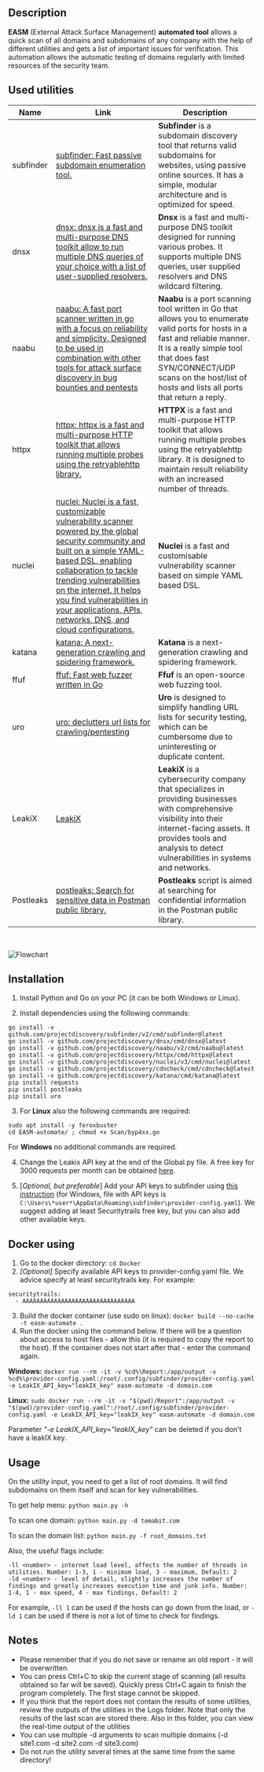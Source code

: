 ## Description

**EASM** (External Attack Surface Management) **automated tool** allows a quick scan of all domains and subdomains of any company with the help of different utilities and gets a list of important issues for verification. This automation allows the automatic testing of domains regularly with limited resources of the security team.

## Used utilities

| **Name**  | **Link**                                                                                                                                                                                                                                                                                                                                                                    | **Description**                                                                                                                                                                                                                                                      |
| --------- | --------------------------------------------------------------------------------------------------------------------------------------------------------------------------------------------------------------------------------------------------------------------------------------------------------------------------------------------------------------------------- | -------------------------------------------------------------------------------------------------------------------------------------------------------------------------------------------------------------------------------------------------------------------- |
| subfinder | [subfinder: Fast passive subdomain enumeration tool.](https://github.com/projectdiscovery/subfinder)                                                                                                                                                                                                                                                                        | **Subfinder** is a subdomain discovery tool that returns valid subdomains for websites, using passive online sources. It has a simple, modular architecture and is optimized for speed.                                                                              |
| dnsx      | [dnsx: dnsx is a fast and multi-purpose DNS toolkit allow to run multiple DNS queries of your choice with a list of user-supplied resolvers.](https://github.com/projectdiscovery/dnsx)                                                                                                                                                                                     | **Dnsx** is a fast and multi-purpose DNS toolkit designed for running various probes. It supports multiple DNS queries, user supplied resolvers and DNS wildcard filtering.                                                                                          |
| naabu     | [naabu: A fast port scanner written in go with a focus on reliability and simplicity. Designed to be used in combination with other tools for attack surface discovery in bug bounties and pentests](https://github.com/projectdiscovery/naabu)                                                                                                                             | **Naabu** is a port scanning tool written in Go that allows you to enumerate valid ports for hosts in a fast and reliable manner. It is a really simple tool that does fast SYN/CONNECT/UDP scans on the host/list of hosts and lists all ports that return a reply. |
| httpx     | [httpx: httpx is a fast and multi-purpose HTTP toolkit that allows running multiple probes using the retryablehttp library.](https://github.com/projectdiscovery/httpx)                                                                                                                                                                                                     | **HTTPX** is a fast and multi-purpose HTTP toolkit that allows running multiple probes using the retryablehttp library. It is designed to maintain result reliability with an increased number of threads.                                                           |
| nuclei    | [nuclei: Nuclei is a fast, customizable vulnerability scanner powered by the global security community and built on a simple YAML-based DSL, enabling collaboration to tackle trending vulnerabilities on the internet. It helps you find vulnerabilities in your applications, APIs, networks, DNS, and cloud configurations.](https://github.com/projectdiscovery/nuclei) | **Nuclei** is a fast and customisable vulnerability scanner based on simple YAML based DSL.                                                                                                                                                                          |
| katana    | [katana: A next-generation crawling and spidering framework.](https://github.com/projectdiscovery/katana)                                                                                                                                                                                                                                                                   | **Katana** is a next-generation crawling and spidering framework.                                                                                                                                                                                                    |
| ffuf      | [ffuf: Fast web fuzzer written in Go](https://github.com/ffuf/ffuf)                                                                                                                                                                                                                                                                                                         | **Ffuf** is an open-source web fuzzing tool.                                                                                                                                                                                                                         |
| uro       | [uro: declutters url lists for crawling/pentesting](https://github.com/s0md3v/uro)                                                                                                                                                                                                                                                                                          | **Uro** is designed to simplify handling URL lists for security testing, which can be cumbersome due to uninteresting or duplicate content.                                                                                                                          |
| LeakiX    | [LeakiX](https://leakix.net/ "https://leakix.net/")                                                                                                                                                                                                                                                                                                                         | **LeakiX** is a cybersecurity company that specializes in providing businesses with comprehensive visibility into their internet-facing assets. It provides tools and analysis to detect vulnerabilities in systems and networks.                                    |
| Postleaks | [postleaks: Search for sensitive data in Postman public library.](https://github.com/cosad3s/postleaks)                                                                                                                                                                                                                                                                     | **Postleaks** script is aimed at searching for confidential information in the Postman public library.                                                                                                                                                               |


&nbsp;


![Flowchart](https://github.com/user-attachments/assets/9cbe1745-2065-463f-8fb8-43451f63b3f4)
&nbsp;

## Installation

1. Install Python and Go on your PC (it can be both Windows or Linux).

2. Install dependencies using the following commands:
```
go install -v github.com/projectdiscovery/subfinder/v2/cmd/subfinder@latest
go install -v github.com/projectdiscovery/dnsx/cmd/dnsx@latest
go install -v github.com/projectdiscovery/naabu/v2/cmd/naabu@latest
go install -v github.com/projectdiscovery/httpx/cmd/httpx@latest
go install -v github.com/projectdiscovery/nuclei/v3/cmd/nuclei@latest
go install -v github.com/projectdiscovery/cdncheck/cmd/cdncheck@latest
go install -v github.com/projectdiscovery/katana/cmd/katana@latest
pip install requests
pip install postleaks
pip install uro
```

3. For **Linux** also the following commands are required:
```
sudo apt install -y feroxbuster
cd EASM-automate/ ; chmod +x Scan/byp4xx.go
```
For **Windows** no additional commands are required.

4. Change the Leakix API key at the end of the Global.py file. A free key for 3000 requests per month can be obtained [here](https://leakix.net/settings/api).

5. \[*Optional, but preferable*\] Add your API keys to subfinder using [this instruction](https://docs.projectdiscovery.io/tools/subfinder/install#post-install-configuration) (for Windows, file with API keys is `C:\Users\*user*\AppData\Roaming\subfinder\provider-config.yaml`). We suggest adding at least Securitytrails free key, but you can also add other available keys.

## Docker using

1. Go to the docker directory: `cd Docker`
2. *\[Optional\]* Specify available API keys to provider-config.yaml file. We advice specify at least securitytrails key. For example:
```
securitytrails:
  - AAAAAAAAAAAAAAAAAAAAAAAAAAAAAAAA
```
3. Build the docker container (use sudo on linux):
`docker build --no-cache -t easm-automate .`
4. Run the docker using the command below. If there will be a question about access to host files - allow this (it is required to copy the report to the host). If the container does not start after that - enter the command again.

**Windows:**
`docker run --rm -it -v %cd%\Report:/app/output -v %cd%\provider-config.yaml:/root/.config/subfinder/provider-config.yaml -e LeakIX_API_key="leakIX_key" easm-automate -d domain.com`

**Linux:**
`sudo docker run --rm -it -v "$(pwd)/Report":/app/output -v "$(pwd)/provider-config.yaml":/root/.config/subfinder/provider-config.yaml -e LeakIX_API_key="leakIX_key" easm-automate -d domain.com`

Parameter *"-e LeakIX_API_key="leakIX_key"* can be deleted if you don't have a leakIX key.

## Usage

On the utility input, you need to get a list of root domains. It will find subdomains on them itself and scan for key vulnerabilities.

To get help menu:
`python main.py -h`

To scan one domain:
`python main.py -d temabit.com`

To scan the domain list:
`python main.py -f root_domains.txt`

Also, the useful flags include:
```
-ll <number> - internet load level, affects the number of threads in utilities. Number: 1-3, 1 - minimum load, 3 - maximum, Default: 2
-ld <number> - level of detail, slightly increases the number of findings and greatly increases execution time and junk info. Number: 1-4, 1 - max speed, 4 - max findings, Default: 2
```

For example, `-ll 1` can be used if the hosts can go down from the load, or `-ld 1` can be used if there is not a lot of time to check for findings.

## Notes

- Please remember that if you do not save or rename an old report - it will be overwritten.
- You can press Ctrl+C to skip the current stage of scanning (all results obtained so far will be saved). Quickly press Ctrl+C again to finish the program completely. The first stage cannot be skipped.
- If you think that the report does not contain the results of some utilities, review the outputs of the utilities in the Logs folder. Note that only the results of the last scan are stored there. Also in this folder, you can view the real-time output of the utilities
- You can use multiple -d arguments to scan multiple domains (-d site1.com -d site2.com -d site3.com)
- Do not run the utility several times at the same time from the same directory!
